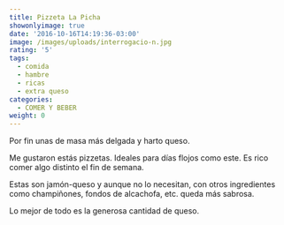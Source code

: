 ```yaml
---
title: Pizzeta La Picha
showonlyimage: true
date: '2016-10-16T14:19:36-03:00'
image: /images/uploads/interrogacio-n.jpg
rating: '5'
tags:
  - comida
  - hambre
  - ricas
  - extra queso
categories:
  - COMER Y BEBER
weight: 0
---
```

Por fin unas de masa más delgada y harto queso. 

<!--more-->

Me gustaron estás pizzetas. Ideales para días flojos como este. Es rico comer algo distinto el fin de semana. 

Estas son jamón-queso y aunque no lo necesitan, con otros ingredientes como champiñones, fondos de alcachofa, etc. queda más sabrosa. 

Lo mejor de todo es la generosa cantidad de queso.
